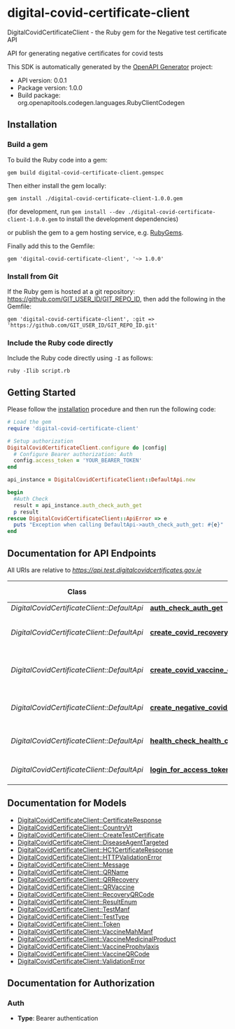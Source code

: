 # digital-covid-certificate-client

DigitalCovidCertificateClient - the Ruby gem for the Negative test certificate API

API for generating negative certificates for covid tests

This SDK is automatically generated by the [OpenAPI Generator](https://openapi-generator.tech) project:

- API version: 0.0.1
- Package version: 1.0.0
- Build package: org.openapitools.codegen.languages.RubyClientCodegen

## Installation

### Build a gem

To build the Ruby code into a gem:

```shell
gem build digital-covid-certificate-client.gemspec
```

Then either install the gem locally:

```shell
gem install ./digital-covid-certificate-client-1.0.0.gem
```

(for development, run `gem install --dev ./digital-covid-certificate-client-1.0.0.gem` to install the development dependencies)

or publish the gem to a gem hosting service, e.g. [RubyGems](https://rubygems.org/).

Finally add this to the Gemfile:

    gem 'digital-covid-certificate-client', '~> 1.0.0'

### Install from Git

If the Ruby gem is hosted at a git repository: https://github.com/GIT_USER_ID/GIT_REPO_ID, then add the following in the Gemfile:

    gem 'digital-covid-certificate-client', :git => 'https://github.com/GIT_USER_ID/GIT_REPO_ID.git'

### Include the Ruby code directly

Include the Ruby code directly using `-I` as follows:

```shell
ruby -Ilib script.rb
```

## Getting Started

Please follow the [installation](#installation) procedure and then run the following code:

```ruby
# Load the gem
require 'digital-covid-certificate-client'

# Setup authorization
DigitalCovidCertificateClient.configure do |config|
  # Configure Bearer authorization: Auth
  config.access_token = 'YOUR_BEARER_TOKEN'
end

api_instance = DigitalCovidCertificateClient::DefaultApi.new

begin
  #Auth Check
  result = api_instance.auth_check_auth_get
  p result
rescue DigitalCovidCertificateClient::ApiError => e
  puts "Exception when calling DefaultApi->auth_check_auth_get: #{e}"
end

```

## Documentation for API Endpoints

All URIs are relative to *https://api.test.digitalcovidcertificates.gov.ie*

Class | Method | HTTP request | Description
------------ | ------------- | ------------- | -------------
*DigitalCovidCertificateClient::DefaultApi* | [**auth_check_auth_get**](docs/DefaultApi.md#auth_check_auth_get) | **GET** /auth | Auth Check
*DigitalCovidCertificateClient::DefaultApi* | [**create_covid_recovery_certificate_covid_recovery_certificate_post**](docs/DefaultApi.md#create_covid_recovery_certificate_covid_recovery_certificate_post) | **POST** /covid-recovery-certificate/ | Create Covid Recovery Certificate
*DigitalCovidCertificateClient::DefaultApi* | [**create_covid_vaccine_certificate_covid_vaccine_certificate_post**](docs/DefaultApi.md#create_covid_vaccine_certificate_covid_vaccine_certificate_post) | **POST** /covid-vaccine-certificate/ | Create Covid Vaccine Certificate
*DigitalCovidCertificateClient::DefaultApi* | [**create_negative_covid_certificate_covid_test_certificate_post**](docs/DefaultApi.md#create_negative_covid_certificate_covid_test_certificate_post) | **POST** /covid-test-certificate/ | Create Negative Covid Certificate
*DigitalCovidCertificateClient::DefaultApi* | [**health_check_health_check_get**](docs/DefaultApi.md#health_check_health_check_get) | **GET** /health-check/ | Health Check
*DigitalCovidCertificateClient::DefaultApi* | [**login_for_access_token_token_post**](docs/DefaultApi.md#login_for_access_token_token_post) | **POST** /token/ | Login For Access Token


## Documentation for Models

 - [DigitalCovidCertificateClient::CertificateResponse](docs/CertificateResponse.md)
 - [DigitalCovidCertificateClient::CountryVt](docs/CountryVt.md)
 - [DigitalCovidCertificateClient::CreateTestCertificate](docs/CreateTestCertificate.md)
 - [DigitalCovidCertificateClient::DiseaseAgentTargeted](docs/DiseaseAgentTargeted.md)
 - [DigitalCovidCertificateClient::HC1CertificateResponse](docs/HC1CertificateResponse.md)
 - [DigitalCovidCertificateClient::HTTPValidationError](docs/HTTPValidationError.md)
 - [DigitalCovidCertificateClient::Message](docs/Message.md)
 - [DigitalCovidCertificateClient::QRName](docs/QRName.md)
 - [DigitalCovidCertificateClient::QRRecovery](docs/QRRecovery.md)
 - [DigitalCovidCertificateClient::QRVaccine](docs/QRVaccine.md)
 - [DigitalCovidCertificateClient::RecoveryQRCode](docs/RecoveryQRCode.md)
 - [DigitalCovidCertificateClient::ResultEnum](docs/ResultEnum.md)
 - [DigitalCovidCertificateClient::TestManf](docs/TestManf.md)
 - [DigitalCovidCertificateClient::TestType](docs/TestType.md)
 - [DigitalCovidCertificateClient::Token](docs/Token.md)
 - [DigitalCovidCertificateClient::VaccineMahManf](docs/VaccineMahManf.md)
 - [DigitalCovidCertificateClient::VaccineMedicinalProduct](docs/VaccineMedicinalProduct.md)
 - [DigitalCovidCertificateClient::VaccineProphylaxis](docs/VaccineProphylaxis.md)
 - [DigitalCovidCertificateClient::VaccineQRCode](docs/VaccineQRCode.md)
 - [DigitalCovidCertificateClient::ValidationError](docs/ValidationError.md)


## Documentation for Authorization


### Auth

- **Type**: Bearer authentication

